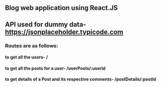 ## Blog web application using React.JS
## API used for dummy data- https://jsonplaceholder.typicode.com
### Routes are as follows:
#### to get all the users- /
#### to get all the posts for a user- /userPosts/:userId
#### to get details of a Post and its respective comments- /postDetails/:postId
